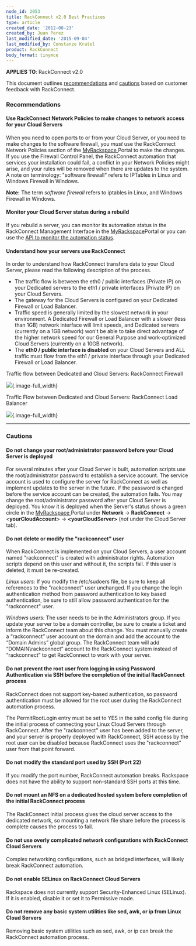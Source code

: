 ```yaml
---
node_id: 2053
title: RackConnect v2.0 Best Practices
type: article
created_date: '2012-08-23'
created_by: Juan Perez
last_modified_date: '2015-09-04'
last_modified_by: Constanze Kratel
product: RackConnect
body_format: tinymce
---
```


**APPLIES TO**: RackConnect v2.0

This document outlines [recommendations](#recommendations) and
[cautions](#cautions) based on customer feedback with RackConnect.

### []()Recommendations

#### Use RackConnect Network Policies to make changes to network access for your Cloud Servers

When you need to open ports to or from your Cloud Server, or you need to
make changes to the software firewall, you *must* use the RackConnect
Network Policies section of the
[MyRackspace ](https://my.rackspace.com/)Portal to make the changes.  If
you use the Firewall Control Panel, the RackConnect automation that
services your installation could fail, a conflict in your Network
Policies might arise, and your rules will be removed when there are
updates to the system.  A note on terminology: "software firewall"
refers to IPTables in Linux and Windows Firewall in Windows.

**Note:** The term *software firewall* refers to iptables in Linux, and
Windows Firewall in Windows.

#### Monitor your Cloud Server status during a rebuild

If you rebuild a server, you can monitor its automation status in the
RackConnect Management Interface in the
[MyRackspace](https://my.rackspace.com/)Portal or you can use the [API
to monitor the automation
status](/howto/how-to-programmatically-determine-the-rackconnect-v20-automation-status-of-your-cloud).

#### **Understand how your servers use RackConnect**

In order to understand how RackConnect transfers data to your Cloud
Server, please read the following description of the process.

-   The traffic flow is between the eth0 / public interfaces
    (Private IP) on your Dedicated servers to the eth1 / private
    interfaces (Private IP) on your Cloud Servers.
-   The gateway for the Cloud Servers is configured on your Dedicated
    Firewall or Load Balancer.
-   Traffic speed is generally limited by the slowest network in
    your environment. A Dedicated Firewall or Load Balancer with a
    slower (less than 1GB) network interface will limit speeds, and
    Dedicated servers (currently on a 1GB network) won't be able to take
    direct advantage of the higher network speed for our General
    Purpose and work-optimized Cloud Servers (currently on a
    10GB network).
-   The **eth0 / public interface is disabled** on your Cloud Servers
    and ALL traffic must flow from the eth1 / private interface through
    your Dedicated Firewall or Load Balancer.

Traffic flow between Dedicated and Cloud Servers: RackConnect Firewall

![](http://www.rackspace.com/knowledge_center/sites/default/files/styles/full_width/public/field/image/RC.Traffic.Flow_.png){.image-full_width}




 Traffic Flow between Dedicated and Cloud Servers: RackConnect Load
Balancer

![](http://www.rackspace.com/knowledge_center/sites/default/files/styles/full_width/public/field/image/RC.Traffic.Flow_.LB_.png){.image-full_width}


------------------------------------------------------------------------

### []()Cautions

#### Do not change your root/administrator password before your Cloud Server is deployed

For several minutes after your Cloud Server is built, automation scripts
use the root/administrator password to establish a service account.  The
service account is used to configure the server for RackConnect as well
as implement updates to the server in the future.  If the password is
changed before the service account can be created, the automation
fails.  You may change the root/administrator password after your Cloud
Server is deployed.  You know it is deployed when the Server's status
shows a green circle in
the [MyRackspace ](https://my.rackspace.com/)Portal under **Network**
-&gt; **RackConnect** -&gt; &lt;**yourCloudAccount**&gt; -&gt;
**&lt;yourCloudServer&gt;** (*not* under the Cloud Server tab).

#### Do not delete or modify the "rackconnect" user

When RackConnect is implemented on your Cloud Servers, a user account
named "rackconnect" is created with administrator rights.  Automation
scripts depend on this user and without it, the scripts fail.  If this
user is deleted, it must be re-created.

*Linux users:* If you modify the /etc/sudoers file, be sure to keep all
references to the "rackconnect" user unchanged.  If you change the login
authentication method from password authentication to key based
authentication, be sure to still allow password authentication for the
"rackconnect" user.

*Windows users:* The user needs to be in the Administrators group.  If
you update your server to be a domain controller, be sure to create a
ticket and inform the RackConnect team about this change.  You must
manually create a &ldquo;rackconnect&rdquo; user account on the domain and add the
account to the &ldquo;Domain Admins&rdquo; global group.  The RackConnect team will
add &ldquo;DOMAIN\\rackconnect&rdquo; account to the RackConnect system instead of
&ldquo;rackconnect&rdquo; to get RackConnect to work with your server.

#### Do not prevent the root user from logging in using Password Authentication via SSH before the completion of the initial RackConnect process

RackConnect does not support key-based authentication, so password
authentication must be allowed for the root user during the RackConnect
automation process.

The PermitRootLogin entry must be set to YES in the sshd config file
during the initial process of connecting your Linux Cloud Servers
through RackConnect. After the "rackconnect" user has been added to the
server, and your server is properly deployed with RackConnect, SSH
access by the root user can be disabled because RackConnect uses the
"rackconnect" user from that point forward.

#### Do not modify the standard port used by SSH (Port 22)

If you modify the port number, RackConnect automation breaks. Rackspace
does not have the ability to support non-standard SSH ports at this
time.

#### Do not mount an NFS on a dedicated hosted system before completion of the initial RackConnect process

The RackConnect initial process gives the cloud server access to the
dedicated network, so mounting a network file share before the process
is complete causes the process to fail.

#### **Do not use overly complicated network configurations with RackConnect Cloud Servers**

Complex networking configurations, such as bridged interfaces, will
likely break RackConnect automation.

#### **Do not enable SELinux on RackConnect Cloud Servers**

Rackspace does not currently support Security-Enhanced Linux (SELinux).
If it is enabled, disable it or set it to Permissive mode.

#### Do not remove any basic system utilities like sed, awk, or ip from Linux Cloud Servers

Removing basic system utilities such as sed, awk, or ip can break the
RackConnect automation process.

<span> </span>

